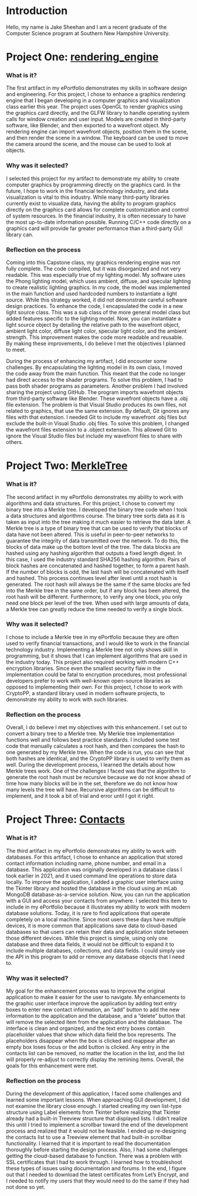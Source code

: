 # Introduction

  Hello, my name is Jake Sheehan and I am a recent graduate of the Computer Science program at Southern New Hampshire University.

# Project One: [rendering_engine](https://github.com/Jake-Sheehan/rendering_engine)
  
### What is it?

  The first artifact in my ePortfolio demonstrates my skills in software design and engineering. For this project, I chose to enhance a graphics rendering engine that I began developing in a computer graphics and visualization class earlier this year. The project uses OpenGL to render graphics using the graphics card directly, and the GLFW library to handle operating system calls for window creation and user input. Models are created in third-party software, like Blender, and then exported to a wavefront object. My rendering engine can import wavefront objects, position them in the scene, and then render the scene in a window. The keyboard can be used to move the camera around the scene, and the mouse can be used to look at objects.

### Why was it selected?

  I selected this project for my artifact to demonstrate my ability to create computer graphics by programming directly on the graphics card. In the future, I hope to work in the financial technology industry, and data visualization is vital to this industry. While many third-party libraries currently exist to visualize data, having the ability to program graphics directly on the graphics card allows for complete customization and control of system resources. In the financial industry, it is often necessary to have the most up-to-date information possible. Running C/C++ code directly on a graphics card will provide far greater performance than a third-party GUI library can.

### Reflection on the process

  Coming into this Capstone class, my graphics rendering engine was not fully complete. The code compiled, but it was disorganized and not very readable. This was especially true of my lighting model. My software uses the Phong lighting model, which uses ambient, diffuse, and specular lighting to create realistic lighting graphics. In my code, the model was implemented in the main function and used hardcoded numbers to instantiate a light source. While this strategy worked, it did not demonstrate careful software design practices. To enhance the code, I encapsulated the code in a new light source class. This was a sub class of the more general model class but added features specific to the lighting model. Now, you can instantiate a light source object by detailing the relative path to the wavefront object, ambient light color, diffuse light color, specular light color, and the ambient strength. This improvement makes the code more readable and reusable. By making these improvements, I do believe I met the objectives I planned to meet.
  
  During the process of enhancing my artifact, I did encounter some challenges. By encapsulating the lighting model in its own class, I moved the code away from the main function. This meant that the code no longer had direct access to the shader programs. To solve this problem, I had to pass both shader programs as parameters. Another problem I had involved sharing the project using GitHub. The program imports wavefront objects from third-party software like Blender. These wavefront objects have a .obj file extension. The problem is that Visual Studio produces its own files, not related to graphics, that use the same extension. By default, Git ignores any files with that extension. I needed Git to include my wavefront .obj files but exclude the built-in Visual Studio .obj files. To solve this problem, I changed the wavefront files extension to a .object extension. This allowed Git to ignore the Visual Studio files but include my wavefront files to share with others.

# Project Two: [MerkleTree](https://github.com/Jake-Sheehan/MerkleTree)

### What is it?

  The second artifact in my ePortfolio demonstrates my ability to work with algorithms and data structures. For this project, I chose to convert my binary tree into a Merkle tree. I developed the binary tree code when I took a data structures and algorithms course. The binary tree sorts data as it is taken as input into the tree making it much easier to retrieve the data later. A Merkle tree is a type of binary tree that can be used to verify that blocks of data have not been altered. This is useful in peer-to-peer networks to guarantee the integrity of data transmitted over the network. To do this, the blocks of data make up the bottom level of the tree. The data blocks are hashed using any hashing algorithm that outputs a fixed length digest. In this case, I used the industry standard SHA256 hashing algorithm. Pairs of block hashes are concatenated and hashed together, to form a parent hash. If the number of blocks is odd, the last hash will be concatenated with itself and hashed. This process continues level after level until a root hash is generated. The root hash will always be the same if the same blocks are fed into the Merkle tree in the same order, but if any block has been altered, the root hash will be different. Furthermore, to verify any one block, you only need one block per level of the tree. When used with large amounts of data, a Merkle tree can greatly reduce the time needed to verify a single block.
  
### Why was it selected?
  
  I chose to include a Merkle tree in my ePortfolio because they are often used to verify financial transactions, and I would like to work in the financial technology industry. Implementing a Merkle tree not only shows skill in programming, but it shows that I can implement algorithms that are used in the industry today. This project also required working with modern C++ encryption libraries. Since even the smallest security flaw in the implementation could be fatal to encryption procedures, most professional developers prefer to work with well-known open-source libraries as opposed to implementing their own. For this project, I chose to work with CryptoPP, a standard library used in modern software projects, to demonstrate my ability to work with such libraries.

### Reflection on the process

  Overall, I do believe I met my objectives with this enhancement. I set out to convert a binary tree to a Merkle tree. My Merkle tree implementation functions well and follows best practice standards. I included some test code that manually calculates a root hash, and then compares the hash to one generated by my Merkle tree. When the code is run, you can see that both hashes are identical, and the CryptoPP library is used to verify them as well. During the development process, I learned the details about how Merkle trees work. One of the challenges I faced was that the algorithm to generate the root hash must be recursive because we do not know ahead of time how many blocks will be in the set, therefore we do not know how many levels the tree will have. Recursive algorithms can be difficult to implement, and it took a bit of trial and error until I got it right.

# Project Three: [Contacts](https://github.com/Jake-Sheehan/Contacts)

### What is it?

  The third artifact in my ePortfolio demonstrates my ability to work with databases. For this artifact, I chose to enhance an application that stored contact information including name, phone number, and email in a database. This application was originally developed in a database class I took earlier in 2021, and it used command line operations to store data locally. To improve the application, I added a graphic user interface using the Tkinter library and hosted the database in the cloud using an mLab MongoDB database-as-a-service solution. Now, you can run the application with a GUI and access your contacts from anywhere.
I selected this item to include in my ePortfolio because it illustrates my ability to work with modern database solutions. Today, it is rare to find applications that operate completely on a local machine. Since most users these days have multiple devices, it is more common that applications save data to cloud-based databases so that users can retain their data and application state between those different devices. While this project is simple, using only one database and three data fields, it would not be difficult to expand it to include multiple databases, collections, and data fields. I could simply use the API in this program to add or remove any database objects that I need to.

### Why was it selected?

  My goal for the enhancement process was to improve the original application to make it easier for the user to navigate. My enhancements to the graphic user interface improve the application by adding text entry boxes to enter new contact information, an “add” button to add the new information to the application and the database, and a “delete” button that will remove the selected item from the application and the database. The interface is clean and organized, and the text entry boxes contain placeholder values that show which data field the box represents. The placeholders disappear when the box is clicked and reappear after an empty box loses focus or the add button is clicked. Any entry in the contacts list can be removed, no matter the location in the list, and the list will properly re-adjust to correctly display the remining items. Overall, the goals for this enhancement were met.

### Reflection on the process

  During the development of this application, I faced some challenges and learned some important lessons. When approaching GUI development, I did not examine the library close enough. I started creating my own list-type structure using Label elements from Tkinter before realizing that Tkinter already had a built-in Treeview structure that displayed lists. I didn’t realize this until I tried to implement a scrollbar toward the end of the development process and realized that it would not be feasible. I ended up re-designing the contacts list to use a Treeview element that had built-in scrollbar functionality. I learned that it is important to read the documentation thoroughly before starting the design process. Also, I had some challenges getting the cloud-based database to function. There was a problem with SSL certificates that I had to work through. I learned how to troubleshoot these types of issues using documentation and forums. In the end, I figure out that I needed to download the latest certificates from Let’s Encrypt, and I needed to notify my users that they would need to do the same if they had not done so yet.
